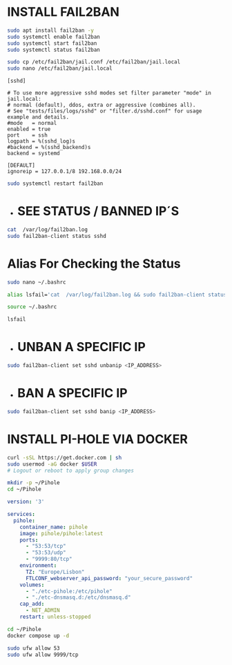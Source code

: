# INSTALL FAIL2BAN

```bash
sudo apt install fail2ban -y
sudo systemctl enable fail2ban
sudo systemctl start fail2ban
sudo systemctl status fail2ban
```

```bash
sudo cp /etc/fail2ban/jail.conf /etc/fail2ban/jail.local
sudo nano /etc/fail2ban/jail.local
```

```
[sshd]

# To use more aggressive sshd modes set filter parameter "mode" in jail.local:
# normal (default), ddos, extra or aggressive (combines all).
# See "tests/files/logs/sshd" or "filter.d/sshd.conf" for usage example and details.
#mode   = normal
enabled = true
port    = ssh
logpath = %(sshd_log)s
#backend = %(sshd_backend)s
backend = systemd
```

```
[DEFAULT]
ignoreip = 127.0.0.1/8 192.168.0.0/24
```

```bash
sudo systemctl restart fail2ban
```

- # SEE STATUS / BANNED IP´S
```bash
cat  /var/log/fail2ban.log
sudo fail2ban-client status sshd
```

# Alias For Checking the Status
```bash
sudo nano ~/.bashrc
```

```bash
alias lsfail='cat  /var/log/fail2ban.log && sudo fail2ban-client status sshd'
```

```bash
source ~/.bashrc
```

```bash
lsfail
```

- # UNBAN A SPECIFIC IP
```bash
sudo fail2ban-client set sshd unbanip <IP_ADDRESS>
```

- # BAN A SPECIFIC IP
```bash
sudo fail2ban-client set sshd banip <IP_ADDRESS>
```

# INSTALL PI-HOLE VIA DOCKER
```bash
curl -sSL https://get.docker.com | sh
sudo usermod -aG docker $USER
# Logout or reboot to apply group changes
```

```bash
mkdir -p ~/Pihole
cd ~/Pihole
```

```yaml
version: '3'

services:
  pihole:
    container_name: pihole
    image: pihole/pihole:latest
    ports:
      - "53:53/tcp"
      - "53:53/udp"
      - "9999:80/tcp"
    environment:
      TZ: "Europe/Lisbon"
      FTLCONF_webserver_api_password: "your_secure_password"
    volumes:
      - "./etc-pihole:/etc/pihole"
      - "./etc-dnsmasq.d:/etc/dnsmasq.d"
    cap_add:
      - NET_ADMIN
    restart: unless-stopped
```

```bash
cd ~/Pihole
docker compose up -d
```

```bash
sudo ufw allow 53
sudo ufw allow 9999/tcp
```
